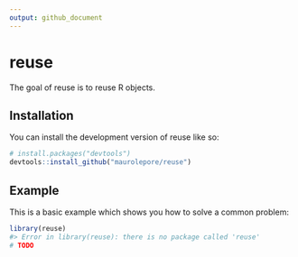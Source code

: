 ```yaml
---
output: github_document
---
```


<!-- README.md is generated from README.Rmd. Please edit that file -->



# reuse

<!-- badges: start -->
<!-- badges: end -->

The goal of reuse is to reuse R objects.

## Installation

You can install the development version of reuse like so:

``` r
# install.packages("devtools")
devtools::install_github("maurolepore/reuse")
```

## Example

This is a basic example which shows you how to solve a common problem:


```r
library(reuse)
#> Error in library(reuse): there is no package called 'reuse'
# TODO
```
